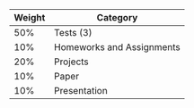 | Weight | Category                        |
|--------|---------------------------------|
|   50%  |     Tests (3)                   |
|   10%  |  Homeworks and Assignments      |
|   20%  |   Projects                      |
|   10%  |   Paper       |
|   10%  |   Presentation       |
